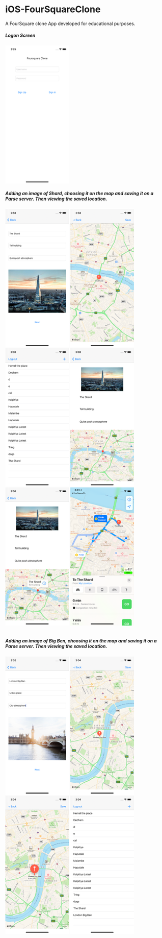 # iOS-FourSquareClone
A FourSquare clone App developed for educational purposes.

<div>
<h5>Logon Screen</h5>
<img src="https://github.com/ravisara/iOS-FourSquareClone/blob/assets/FourSquareClone01.png" width="200">
</div>

<div>
<h5>Adding an image of Shard, choosing it on the map and saving it on a Parse server. Then viewing the saved location.</h5>
<img src="https://github.com/ravisara/iOS-FourSquareClone/blob/assets/FourSquareClone02.png" width="200">
<img src="https://github.com/ravisara/iOS-FourSquareClone/blob/assets/FourSquareClone03.png" width="200">
<img src="https://github.com/ravisara/iOS-FourSquareClone/blob/assets/FourSquareClone04.png" width="200">
<img src="https://github.com/ravisara/iOS-FourSquareClone/blob/assets/FourSquareClone05.png" width="200">
<img src="https://github.com/ravisara/iOS-FourSquareClone/blob/assets/FourSquareClone06.png" width="200">
<img src="https://github.com/ravisara/iOS-FourSquareClone/blob/assets/FourSquareClone07.png" width="200">
</div>

<br/>

<div>
<h5>Adding an image of Big Ben, choosing it on the map and saving it on a Parse server. Then viewing the saved location.</h5>
<img src="https://github.com/ravisara/iOS-FourSquareClone/blob/assets/FourSquareClone08.png" width="200">
<img src="https://github.com/ravisara/iOS-FourSquareClone/blob/assets/FourSquareClone09.png" width="200">
<img src="https://github.com/ravisara/iOS-FourSquareClone/blob/assets/FourSquareClone10.png" width="200">
<img src="https://github.com/ravisara/iOS-FourSquareClone/blob/assets/FourSquareClone11.png" width="200">
</div>
